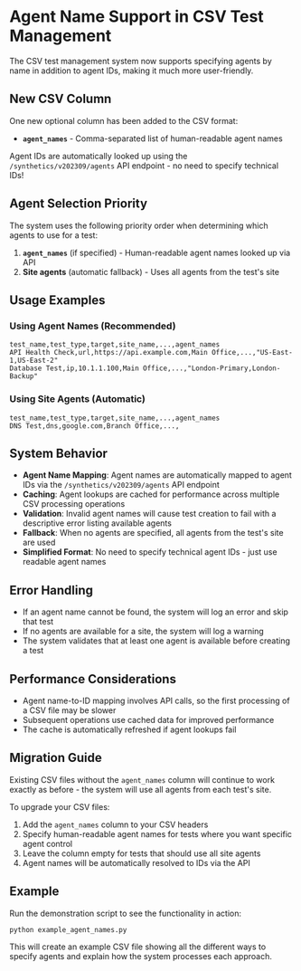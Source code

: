 # Agent Name Support in CSV Test Management

The CSV test management system now supports specifying agents by name in addition to agent IDs, making it much more user-friendly.

## New CSV Column

One new optional column has been added to the CSV format:

- **`agent_names`** - Comma-separated list of human-readable agent names

Agent IDs are automatically looked up using the `/synthetics/v202309/agents` API endpoint - no need to specify technical IDs!

## Agent Selection Priority

The system uses the following priority order when determining which agents to use for a test:

1. **`agent_names`** (if specified) - Human-readable agent names looked up via API
2. **Site agents** (automatic fallback) - Uses all agents from the test's site

## Usage Examples

### Using Agent Names (Recommended)
```csv
test_name,test_type,target,site_name,...,agent_names
API Health Check,url,https://api.example.com,Main Office,...,"US-East-1,US-East-2"
Database Test,ip,10.1.1.100,Main Office,...,"London-Primary,London-Backup"
```

### Using Site Agents (Automatic)
```csv
test_name,test_type,target,site_name,...,agent_names
DNS Test,dns,google.com,Branch Office,...,
```

## System Behavior

- **Agent Name Mapping**: Agent names are automatically mapped to agent IDs via the `/synthetics/v202309/agents` API endpoint
- **Caching**: Agent lookups are cached for performance across multiple CSV processing operations
- **Validation**: Invalid agent names will cause test creation to fail with a descriptive error listing available agents
- **Fallback**: When no agents are specified, all agents from the test's site are used
- **Simplified Format**: No need to specify technical agent IDs - just use readable agent names

## Error Handling

- If an agent name cannot be found, the system will log an error and skip that test
- If no agents are available for a site, the system will log a warning
- The system validates that at least one agent is available before creating a test

## Performance Considerations

- Agent name-to-ID mapping involves API calls, so the first processing of a CSV file may be slower
- Subsequent operations use cached data for improved performance
- The cache is automatically refreshed if agent lookups fail

## Migration Guide

Existing CSV files without the `agent_names` column will continue to work exactly as before - the system will use all agents from each test's site.

To upgrade your CSV files:
1. Add the `agent_names` column to your CSV headers
2. Specify human-readable agent names for tests where you want specific agent control
3. Leave the column empty for tests that should use all site agents
4. Agent names will be automatically resolved to IDs via the API

## Example

Run the demonstration script to see the functionality in action:

```bash
python example_agent_names.py
```

This will create an example CSV file showing all the different ways to specify agents and explain how the system processes each approach.